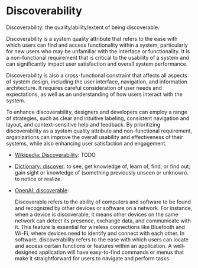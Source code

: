 # Discoverability

Discoverability: the quality/ability/extent of being discoverable.

<div data-chatgpt-prompt="explain discoverability (system quality attribute, cross-functional constraint, non-functional requirement)">Discoverability is a system quality attribute that refers to the ease with which users can find and access functionality within a system, particularly for new users who may be unfamiliar with the interface or functionality. It is a non-functional requirement that is critical to the usability of a system and can significantly impact user satisfaction and overall system performance.

Discoverability is also a cross-functional constraint that affects all aspects of system design, including the user interface, navigation, and information architecture. It requires careful consideration of user needs and expectations, as well as an understanding of how users interact with the system.

To enhance discoverability, designers and developers can employ a range of strategies, such as clear and intuitive labeling, consistent navigation and layout, and context-sensitive help and feedback. By prioritizing discoverability as a system quality attribute and non-functional requirement, organizations can improve the overall usability and effectiveness of their systems, while also enhancing user satisfaction and engagement.</div>

* [Wikipedia: Discoverability](https://wikipedia.org/wiki/Discoverability): TODO

* [Dictionary: discover](https://www.dictionary.com/browse/discover): to see, get knowledge of, learn of, find, or find out; gain sight or knowledge of (something previously unseen or unknown). to notice or realize.

* [OpenAI: discoverable](https:://openai.com): <div data-chatgpt-prompt="define discoverable (computers and software)">Discoverable refers to the ability of computers and software to be found and recognized by other devices or software on a network. For instance, when a device is discoverable, it means other devices on the same network can detect its presence, exchange data, and communicate with it. This feature is essential for wireless connections like Bluetooth and Wi-Fi, where devices need to identify and connect with each other. In software, discoverability refers to the ease with which users can locate and access certain functions or features within an application. A well-designed application will have easy-to-find commands or menus that make it straightforward for users to navigate and perform tasks.
</div>

